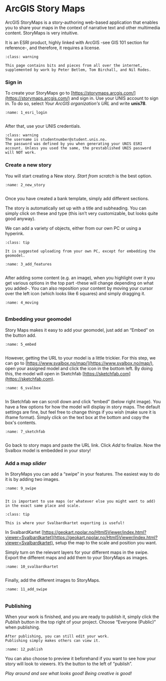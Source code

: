# ArcGIS Story Maps

ArcGIS StoryMaps is a story-authoring web-based application that enables you to share your maps in the context of narrative text and other multimedia content.
StoryMaps is very intuitive.

It is an ESRI product, highly linked with ArcGIS -see GIS 101 section for reference-, and therefore, it requires a license.

```{admonition} Warning
:class: warning

This page contains bits and pieces from all over the internet, supplemented by work by Peter Betlem, Tom Birchall, and Nil Rodes.
```

### Sign in

To create your StoryMaps go to [https://storymaps.arcgis.com/](https://storymaps.arcgis.com/) and sign in.
Use your UNIS account to sign in. To do so, select *Your ArcGIS organization's URL* and write **unis78**.

```{figure} assets/1_esri_login.png
:name: 1_esri_login


```

After that, use your UNIS credentials.

```{admonition} Warning
:class: warning
The username is studentnumber@student.unis.no.
The password was defined by you when generating your UNIS ESRI account. Unless you used the same, the prestablished UNIS password will NOT work.

```

### Create a new story

You will start creating a New story.
*Start from scratch* is the best option.

```{figure} assets/2_new_story.gif
:name: 2_new_story


```

Once you have created a bank template, simply add different sections.

The story is automatically set up with a title and subheading. You can simply click on these and type (this isn’t very customizable, but looks quite good anyway).

We can add a variety of objects, either from our own PC or using a hyperink.

```{admonition} Suggestion
:class: tip

It is suggested uploading from your own PC, except for embedding the geomodel.
```

```{figure} assets/3_add_features.gif
:name: 3_add_features


```

After adding some content (e.g. an image), when you highlight over it you get various options in the top part -these will change depending on what you added-.
You can also reposition your content by moving your cursor over the left icon (which looks like 6 squares) and simply dragging it.

```{figure} assets/4_moving.gif
:name: 4_moving


```

### Embedding your geomodel

Story Maps makes it easy to add your geomodel, just add an “Embed” on the button add.

```{figure} assets/5_embed.png
:name: 5_embed


```

However, getting the URL to your model is a little trickier.
For this step, we can go to [https://www.svalbox.no/map/](https://www.svalbox.no/map/), open your assigned model and click the icon in the bottom left.
By doing this, the model will open in Sketchfab [https://sketchfab.com](https://sketchfab.com)​.

```{figure} assets/6_svalbox.gif
:name: 6_svalbox


```

In Sketchfab we can scroll down and click “embed” (below right image).
You have a few options for how the model will display in story maps​.
The default settings are fine, but feel free to change things if you wish (make sure it is iframe format)​.
Simply click on the text box at the bottom and copy the box's contents.

```{figure} assets/7_sketchfab.gif
:name: 7_sketchfab


```

Go back to story maps and paste the URL link. Click *Add* to finalize.
Now the Svalbox model is embedded in your story!


### Add a map *slider*

In StoryMaps you can add a “swipe” in your features.
The easiest way to do it is by adding two images.

```{figure} assets/9_swipe.gif
:name: 9_swipe


```

```{warning}
It is important to use maps (or whatever else you might want to add) in the exact same place and scale​.
```

```{admonition} Tip
:class: tip

This is where your Svalbardkartet exporting is useful!​
```

In SvalbardKartet [https://geokart.npolar.no/Html5Viewer/index.html?viewer=Svalbardkartet](https://geokart.npolar.no/Html5Viewer/index.html?viewer=Svalbardkartet), setup the map to the scale and position you want​.

Simply turn on the relevant layers for your different maps in the swipe.
Export the different maps and add them to your StoryMaps as images​.

```{figure} assets/10_svalbardkartet.gif
:name: 10_svalbardkartet


```

Finally, add the different images to StoryMaps.

```{figure} assets/11_add_swipe.gif
:name: 11_add_swipe


```

### Publishing

When your work is finished, and you are ready to publish it, simply click the *Publish* button in the top right of your project.
Choose “Everyone (Public)” when publishing.

```{note}
After publishing, you can still edit your work.
Publishing simply makes others can view it.
```

```{figure} assets/12_publish.png
:name: 12_publish

```

You can also choose to preview it beforehand if you want to see how your story will look to viewers.
It’s the button to the left of “publish”.​


*Play around and see what looks good​! Being creative is good!*



